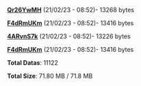 [**Qr26YwMH**](/data/Qr26YwMH.txt) (21/02/23 - 08:52)- 13268 bytes

[**F4dRmUKm**](/data/F4dRmUKm.txt) (21/02/23 - 08:52)- 13416 bytes

[**4ARvnS7k**](/data/4ARvnS7k.txt) (21/02/23 - 08:52)- 13226 bytes

[**F4dRmUKm**](/data/F4dRmUKm.txt) (21/02/23 - 08:52)- 13416 bytes

**Total Datas**: 11122

**Total Size**: 71.80 MB / 71.8 MB